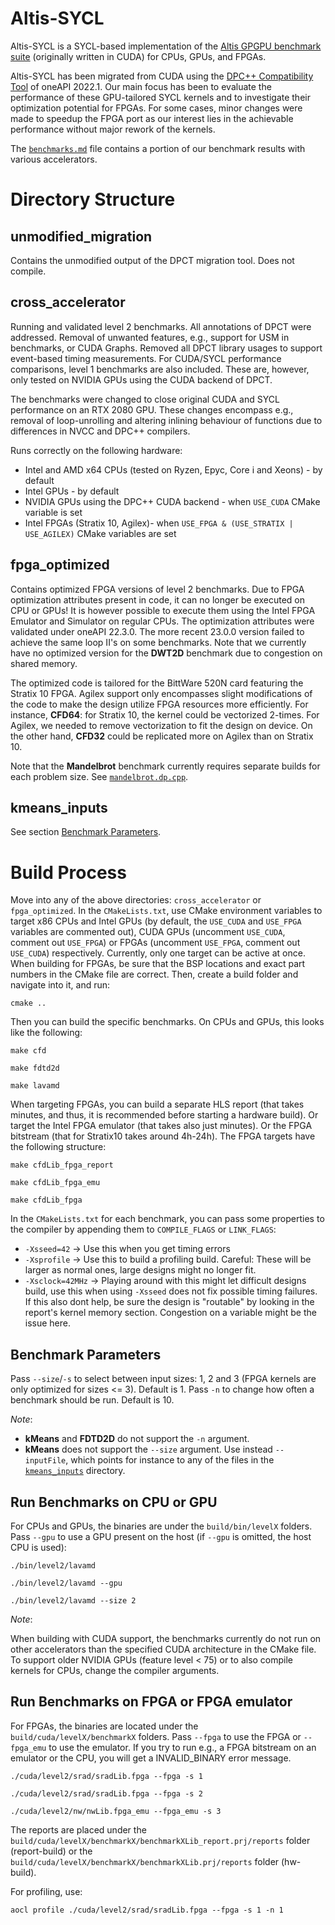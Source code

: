 # Altis-SYCL

Altis-SYCL is a SYCL-based implementation of the [Altis GPGPU benchmark suite](https://github.com/utcs-scea/altis) (originally written in CUDA) for CPUs, GPUs, and FPGAs.

Altis-SYCL has been migrated from CUDA using the [DPC++ Compatibility Tool](https://www.intel.com/content/www/us/en/developer/tools/oneapi/dpc-compatibility-tool.html) of oneAPI 2022.1. Our main focus has been to evaluate the performance of these GPU-tailored SYCL kernels and to investigate their optimization potential for FPGAs. For some cases, minor changes were made to speedup the FPGA port as our interest lies in the achievable performance without major rework of the kernels.

The [`benchmarks.md`](benchmarks.md) file contains a portion of our benchmark results with various accelerators.

# Directory Structure

## unmodified_migration
Contains the unmodified output of the DPCT migration tool. Does not compile.

## cross_accelerator
Running and validated level 2 benchmarks. All annotations of DPCT were addressed. Removal of unwanted features, e.g., support for USM in benchmarks, or CUDA Graphs. Removed all DPCT library usages to support event-based timing measurements. For CUDA/SYCL performance comparisons, level 1 benchmarks are also included. These are, however, only tested on NVIDIA GPUs using the CUDA backend of DPCT.

The benchmarks were changed to close original CUDA and SYCL performance on an RTX 2080 GPU. These changes encompass e.g., removal of loop-unrolling and altering inlining behaviour of functions due to differences in NVCC and DPC++ compilers.

Runs correctly on the following hardware:
* Intel and AMD x64 CPUs (tested on Ryzen, Epyc, Core i and Xeons) - by default
* Intel GPUs - by default
* NVIDIA GPUs using the DPC++ CUDA backend - when `USE_CUDA` CMake variable is set
* Intel FPGAs (Stratix 10, Agilex)- when `USE_FPGA & (USE_STRATIX | USE_AGILEX)` CMake variables are set

## fpga_optimized
Contains optimized FPGA versions of level 2 benchmarks. Due to FPGA optimization attributes present in code, it can no longer be executed on CPU or GPUs! It is however possible to execute them using the Intel FPGA Emulator and Simulator on regular CPUs. The optimization attributes were validated under oneAPI 22.3.0. The more recent 23.0.0 version failed to achieve the same loop II's on some benchmarks. Note that we currently have no optimized version for the **DWT2D** benchmark due to congestion on shared memory.

The optimized code is tailored for the BittWare 520N card featuring the Stratix 10 FPGA. Agilex support only encompasses slight modifications of the code to make the design utilize FPGA resources more efficiently. For instance, **CFD64**: for Stratix 10, the kernel could be vectorized 2-times. For Agilex, we needed to remove vectorization to fit the design on device. On the other hand, **CFD32** could be replicated more on Agilex than on Stratix 10.

Note that the **Mandelbrot** benchmark currently requires separate builds for each problem size. See [`mandelbrot.dp.cpp`](fpga_optimized/cuda/level2/mandelbrot/mandelbrot.dp.cpp#L42).

## kmeans_inputs
See section [Benchmark Parameters](#benchmark-parameters).

# Build Process
Move into any of the above directories: `cross_accelerator` or `fpga_optimized`. In the `CMakeLists.txt`, use CMake environment variables to target x86 CPUs and Intel GPUs (by default, the `USE_CUDA` and `USE_FPGA` variables are commented out), CUDA GPUs (uncomment `USE_CUDA`, comment out `USE_FPGA`) or FPGAs (uncomment `USE_FPGA`, comment out `USE_CUDA`) respectively. Currently, only one target can be active at once. When building for FPGAs, be sure that the BSP locations and exact part numbers in the CMake file are correct. Then, create a build folder and navigate into it, and run:

```
cmake ..
```

Then you can build the specific benchmarks. On CPUs and GPUs, this looks like the following:

```
make cfd
```

```
make fdtd2d
```

```
make lavamd
```

When targeting FPGAs, you can build a separate HLS report (that takes minutes, and thus, it is recommended before starting a hardware build). Or target the Intel FPGA emulator (that takes also just minutes). Or the FPGA bitstream (that for Stratix10 takes around 4h-24h).
The FPGA targets have the following structure:

```
make cfdLib_fpga_report
```

```
make cfdLib_fpga_emu
```

```
make cfdLib_fpga
```

In the `CMakeLists.txt` for each benchmark, you can pass some properties to the compiler by appending them to `COMPILE_FLAGS` or `LINK_FLAGS`:
- `-Xsseed=42` -> Use this when you get timing errors
- `-Xsprofile` -> Use this to build a profiling build. Careful: These will be larger as normal ones, large designs might no longer fit.
- `-Xsclock=42MHz` -> Playing around with this might let difficult designs build, use this when using `-Xsseed` does not fix possible timing failures. If this also dont help, be sure the design is "routable" by looking in the report's kernel memory section. Congestion on a variable might be the issue here.

## Benchmark Parameters
Pass `--size`/`-s` to select between input sizes: 1, 2 and 3 (FPGA kernels are only optimized for sizes <= 3). Default is 1.
Pass `-n` to change how often a benchmark should be run. Default is 10.

_Note_:
- **kMeans** and **FDTD2D** do not support the `-n` argument.
- **kMeans** does not support the `--size` argument. Use instead `--inputFile`, which points for instance to any of the files in the [`kmeans_inputs`](kmeans_inputs/) directory.

## Run Benchmarks on CPU or GPU

For CPUs and GPUs, the binaries are under the `build/bin/levelX` folders.
Pass `--gpu` to use a GPU present on the host (if `--gpu` is omitted, the host CPU is used):

```
./bin/level2/lavamd
```

```
./bin/level2/lavamd --gpu
```

```
./bin/level2/lavamd --size 2
```

_Note_:

When building with CUDA support, the benchmarks currently do not run on other accelerators than the specified CUDA architecture in the CMake file. To support older NVIDIA GPUs (feature level < 75) or to also compile kernels for CPUs, change the compiler arguments.

## Run Benchmarks on FPGA or FPGA emulator
For FPGAs, the binaries are located under the `build/cuda/levelX/benchmarkX` folders.
Pass `--fpga` to use the FPGA or `--fpga_emu` to use the emulator. If you try to run e.g., a FPGA bitstream on an emulator or the CPU, you will get a INVALID_BINARY error message.

```
./cuda/level2/srad/sradLib.fpga --fpga -s 1
```

```
./cuda/level2/srad/sradLib.fpga --fpga -s 2
```

```
./cuda/level2/nw/nwLib.fpga_emu --fpga_emu -s 3
```

The reports are placed under the `build/cuda/levelX/benchmarkX/benchmarkXLib_report.prj/reports` folder (report-build) or the `build/cuda/levelX/benchmarkX/benchmarkXLib.prj/reports` folder (hw-build).

For profiling, use:

```
aocl profile ./cuda/level2/srad/sradLib.fpga --fpga -s 1 -n 1
```
